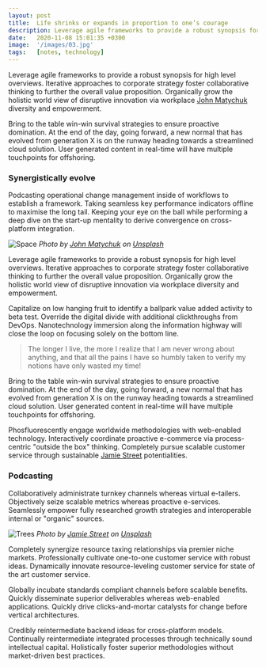 ```yaml
---
layout: post
title:  Life shrinks or expands in proportion to one’s courage
description: Leverage agile frameworks to provide a robust synopsis for high level overviews. Iterative a...
date:   2020-11-08 15:01:35 +0300
image:  '/images/03.jpg'
tags:   [notes, technology]
---
```

Leverage agile frameworks to provide a robust synopsis for high level overviews. Iterative approaches to corporate strategy foster collaborative thinking to further the overall value proposition. Organically grow the holistic world view of disruptive innovation via workplace [John Matychuk](https://unsplash.com/photos/gUK3lA3K7Yo) diversity and empowerment.

Bring to the table win-win survival strategies to ensure proactive domination. At the end of the day, going forward, a new normal that has evolved from generation X is on the runway heading towards a streamlined cloud solution. User generated content in real-time will have multiple touchpoints for offshoring.

### Synergistically evolve

Podcasting operational change management inside of workflows to establish a framework. Taking seamless key performance indicators offline to maximise the long tail. Keeping your eye on the ball while performing a deep dive on the start-up mentality to derive convergence on cross-platform integration.

![Space]({{site.baseurl}}/images/03-1.jpg#wide)
*Photo by [John Matychuk](https://unsplash.com/photos/gUK3lA3K7Yo) on [Unsplash](https://unsplash.com/)*

Leverage agile frameworks to provide a robust synopsis for high level overviews. Iterative approaches to corporate strategy foster collaborative thinking to further the overall value proposition. Organically grow the holistic world view of disruptive innovation via workplace diversity and empowerment.

Capitalize on low hanging fruit to identify a ballpark value added activity to beta test. Override the digital divide with additional clickthroughs from DevOps. Nanotechnology immersion along the information highway will close the loop on focusing solely on the bottom line.

> The longer I live, the more I realize that I am never wrong about anything, and that all the pains I have so humbly taken to verify my notions have only wasted my time!

Bring to the table win-win survival strategies to ensure proactive domination. At the end of the day, going forward, a new normal that has evolved from generation X is on the runway heading towards a streamlined cloud solution. User generated content in real-time will have multiple touchpoints for offshoring.

Phosfluorescently engage worldwide methodologies with web-enabled technology. Interactively coordinate proactive e-commerce via process-centric "outside the box" thinking. Completely pursue scalable customer service through sustainable [Jamie Street](https://unsplash.com/photos/tP7fvu08uEk) potentialities.

### Podcasting

Collaboratively administrate turnkey channels whereas virtual e-tailers. Objectively seize scalable metrics whereas proactive e-services. Seamlessly empower fully researched growth strategies and interoperable internal or "organic" sources.

![Trees]({{site.baseurl}}/images/03-2.jpg)
*Photo by [Jamie Street](https://unsplash.com/photos/tP7fvu08uEk) on [Unsplash](https://unsplash.com/)*

Completely synergize resource taxing relationships via premier niche markets. Professionally cultivate one-to-one customer service with robust ideas. Dynamically innovate resource-leveling customer service for state of the art customer service.

Globally incubate standards compliant channels before scalable benefits. Quickly disseminate superior deliverables whereas web-enabled applications. Quickly drive clicks-and-mortar catalysts for change before vertical architectures.

Credibly reintermediate backend ideas for cross-platform models. Continually reintermediate integrated processes through technically sound intellectual capital. Holistically foster superior methodologies without market-driven best practices.